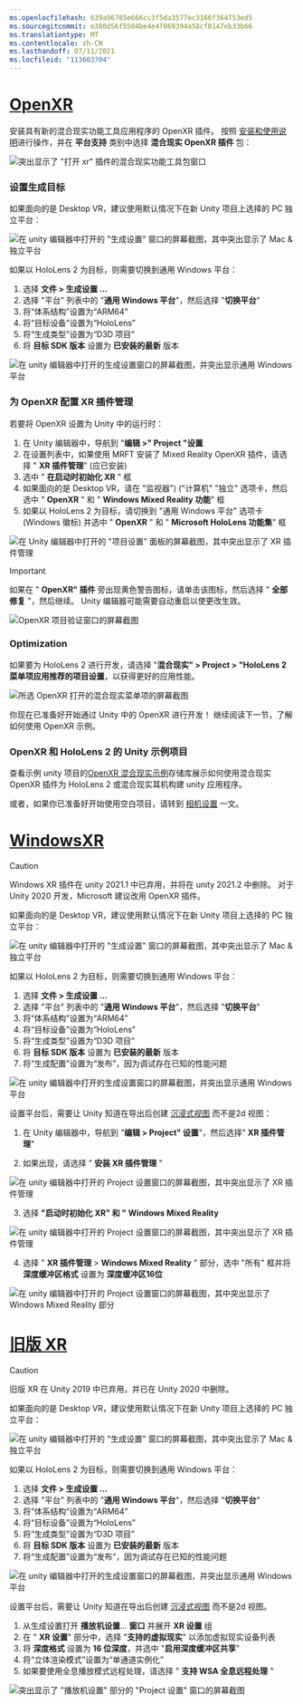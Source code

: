 ```yaml
---
ms.openlocfilehash: 639a96785e666cc3f5da3577ec3166f364753ed5
ms.sourcegitcommit: e380d56f5504be4e4f069394a58cf0147eb33b66
ms.translationtype: MT
ms.contentlocale: zh-CN
ms.lasthandoff: 07/11/2021
ms.locfileid: "113603704"
---
```

# <a name="openxr"></a>[OpenXR](#tab/openxr)

安装具有新的混合现实功能工具应用程序的 OpenXR 插件。 按照 [安装和使用说明](../../welcome-to-mr-feature-tool.md)进行操作，并在 **平台支持** 类别中选择 **混合现实 OpenXR 插件** 包：

![突出显示了 "打开 xr" 插件的混合现实功能工具包窗口](../../images/feature-tool-openxr.png)

### <a name="setting-your-build-target"></a>设置生成目标

如果面向的是 Desktop VR，建议使用默认情况下在新 Unity 项目上选择的 PC 独立平台：

![在 unity 编辑器中打开的 "生成设置" 窗口的屏幕截图，其中突出显示了 Mac & 独立平台](../../images/wmr-config-img-3.png)

如果以 HoloLens 2 为目标，则需要切换到通用 Windows 平台：

1. 选择 **文件 > 生成设置 ...**
2. 选择 "平台" 列表中的 "**通用 Windows 平台**"，然后选择 "**切换平台**"
3. 将“体系结构”设置为“ARM64”
4. 将“目标设备”设置为“HoloLens” 
5. 将“生成类型”设置为“D3D 项目”
6. 将 **目标 SDK 版本** 设置为 **已安装的最新** 版本

![在 unity 编辑器中打开的生成设置窗口的屏幕截图，并突出显示通用 Windows 平台](../../images/wmr-config-img-4.png)

### <a name="configuring-xr-plugin-management-for-openxr"></a>为 OpenXR 配置 XR 插件管理

若要将 OpenXR 设置为 Unity 中的运行时：

1. 在 Unity 编辑器中，导航到 "**编辑 >" Project "设置**
2. 在设置列表中，如果使用 MRFT 安装了 Mixed Reality OpenXR 插件，请选择 " **XR 插件管理**" (应已安装) 
3. 选中 " **在启动时初始化 XR** " 框
4. 如果面向的是 Desktop VR，请在 "监视器")  ("计算机" "独立" 选项卡，然后选中 " **OpenXR** " 和 " **Windows Mixed Reality 功能**" 框
5. 如果以 HoloLens 2 为目标，请切换到 "通用 Windows 平台" 选项卡 (Windows 徽标) 并选中 " **OpenXR** " 和 " **Microsoft HoloLens 功能集**" 框

![在 Unity 编辑器中打开的 "项目设置" 面板的屏幕截图，其中突出显示了 XR 插件管理](../../images/openxr-img-05.png)

> [!IMPORTANT]
> 如果在 " **OpenXR" 插件** 旁出现黄色警告图标，请单击该图标，然后选择 " **全部修复** "，然后继续。 Unity 编辑器可能需要自动重启以使更改生效。

![OpenXR 项目验证窗口的屏幕截图](../../images/openxr-img-06.png)

### <a name="optimization"></a>Optimization

如果要为 HoloLens 2 进行开发，请选择 "**混合现实" > Project > "HoloLens 2 菜单项应用推荐的项目设置**，以获得更好的应用性能。

![所选 OpenXR 打开的混合现实菜单项的屏幕截图](../../images/openxr-img-08.png)

你现在已准备好开始通过 Unity 中的 OpenXR 进行开发！  继续阅读下一节，了解如何使用 OpenXR 示例。

### <a name="unity-sample-projects-for-openxr-and-hololens-2"></a>OpenXR 和 HoloLens 2 的 Unity 示例项目

查看示例 unity 项目的[OpenXR 混合现实示例](https://github.com/microsoft/OpenXR-Unity-MixedReality-Samples)存储库展示如何使用混合现实 OpenXR 插件为 HoloLens 2 或混合现实耳机构建 unity 应用程序。

或者，如果你已准备好开始使用空白项目，请转到 [相机设置](../../camera-in-unity.md) 一文。

# <a name="windows-xr"></a>[WindowsXR](#tab/windowsxr)

> [!CAUTION]
> Windows XR 插件在 unity 2021.1 中已弃用，并将在 unity 2021.2 中删除。  对于 Unity 2020 开发，Microsoft 建议改用 OpenXR 插件。

如果面向的是 Desktop VR，建议使用默认情况下在新 Unity 项目上选择的 PC 独立平台：

![在 unity 编辑器中打开的 "生成设置" 窗口的屏幕截图，其中突出显示了 Mac & 独立平台](../../images/wmr-config-img-3.png)

如果以 HoloLens 2 为目标，则需要切换到通用 Windows 平台：

1.  选择 **文件 > 生成设置 ...**
2.  选择 "平台" 列表中的 "**通用 Windows 平台**"，然后选择 "**切换平台**"
3.  将“体系结构”设置为“ARM64”
4.  将“目标设备”设置为“HoloLens” 
5.  将“生成类型”设置为“D3D 项目”
6.  将 **目标 SDK 版本** 设置为 **已安装的最新** 版本
7.  将“生成配置”设置为“发布”，因为调试存在已知的性能问题 

![在 unity 编辑器中打开的生成设置窗口的屏幕截图，并突出显示通用 Windows 平台](../../images/wmr-config-img-4.png)

设置平台后，需要让 Unity 知道在导出后创建 [沉浸式视图](../../../../design/app-views.md) 而不是2d 视图：

1. 在 Unity 编辑器中，导航到 "**编辑 > Project" 设置**"，然后选择" **XR 插件管理**"

2. 如果出现，请选择 " **安装 XR 插件管理** "

![在 unity 编辑器中打开的 Project 设置窗口的屏幕截图，其中突出显示了 XR 插件管理](../../images/wmr-config-img-5.png)

3. 选择 **"启动时初始化 XR" 和 "** **Windows Mixed Reality**

![在 unity 编辑器中打开的 Project 设置窗口的屏幕截图，其中突出显示了 XR 插件管理](../../images/wmr-config-img-7.png)

4. 选择 " **XR 插件管理**  >  **Windows Mixed Reality** " 部分，选中 "所有" 框并将 **深度缓冲区格式** 设置为 **深度缓冲区16位**

![在 unity 编辑器中打开的 Project 设置窗口的屏幕截图，其中突出显示了 Windows Mixed Reality 部分](../../images/wmr-config-img-8.png)

# <a name="legacy-xr"></a>[旧版 XR](#tab/legacy)

> [!CAUTION]
> 旧版 XR 在 Unity 2019 中已弃用，并已在 Unity 2020 中删除。

如果面向的是 Desktop VR，建议使用默认情况下在新 Unity 项目上选择的 PC 独立平台：

![在 unity 编辑器中打开的 "生成设置" 窗口的屏幕截图，其中突出显示了 Mac & 独立平台](../../images/wmr-config-img-3.png)

如果以 HoloLens 2 为目标，则需要切换到通用 Windows 平台：

1.  选择 **文件 > 生成设置 ...**
2.  选择 "平台" 列表中的 "**通用 Windows 平台**"，然后选择 "**切换平台**"
3.  将“体系结构”设置为“ARM64”
4.  将“目标设备”设置为“HoloLens” 
5.  将“生成类型”设置为“D3D 项目”
6.  将 **目标 SDK 版本** 设置为 **已安装的最新** 版本
7.  将“生成配置”设置为“发布”，因为调试存在已知的性能问题 

![在 unity 编辑器中打开的生成设置窗口的屏幕截图，并突出显示通用 Windows 平台](../../images/wmr-config-img-4.png)

设置平台后，需要让 Unity 知道在导出后创建 [沉浸式视图](../../../../design/app-views.md) 而不是2d 视图。

1. 从生成设置打开 **播放机设置**... **窗口** 并展开 **XR 设置** 组
2. 在 " **XR 设置**" 部分中，选择 "**支持的虚拟现实**" 以添加虚拟现实设备列表
3. 将 **深度格式** 设置为 **16 位深度**，并选中 "**启用深度缓冲区共享**"
4. 将“立体渲染模式”设置为“单通道实例化”
5. 如果要使用全息播放模式远程处理，请选择 " **支持 WSA 全息远程处理** "

![突出显示了 "播放机设置" 部分的 "Project 设置" 窗口的屏幕截图](../../images/wmr-config-img-9.png)

